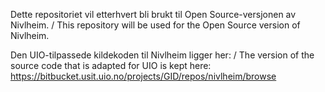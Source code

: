 Dette repositoriet vil etterhvert bli brukt til Open Source-versjonen av Nivlheim. / This repository will be used for the Open Source version of Nivlheim.

Den UIO-tilpassede kildekoden til Nivlheim ligger her: / The version of the source code that is adapted for UIO is kept here:  
https://bitbucket.usit.uio.no/projects/GID/repos/nivlheim/browse

